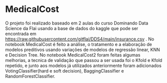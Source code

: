 # MedicalCost
O projeto foi realizado baseado em 2 aulas do curso Dominando Data Science da Flai usando a base de dados do kaggle que pode ser encontrada em https://raw.githubusercontent.com/gitflai/DDS4/main/insurance.csv .
No notebook MedicalCost é feito a análise, o tratamento e a elaboração de modelos preditivos usando variações de modelos de regressão linear, KNN e Decision Tree.
No notebook MedicalCost2 foram feitas algumas melhorias, a tecnica de validação que passou a ser usada foi o Kfold e Kfold repetido, e junto aos modelos já utilizados anteriormente foram adicionados VotingClassifier(hard e soft decision), BaggingClassifier e RandomForestClassifier.
